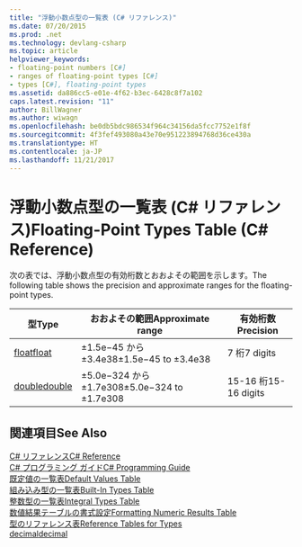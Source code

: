 ```yaml
---
title: "浮動小数点型の一覧表 (C# リファレンス)"
ms.date: 07/20/2015
ms.prod: .net
ms.technology: devlang-csharp
ms.topic: article
helpviewer_keywords:
- floating-point numbers [C#]
- ranges of floating-point types [C#]
- types [C#], floating-point types
ms.assetid: da886cc5-e01e-4f62-b3ec-6428c8f7a102
caps.latest.revision: "11"
author: BillWagner
ms.author: wiwagn
ms.openlocfilehash: be0db5bdc986534f964c34156da5fcc7752e1f8f
ms.sourcegitcommit: 4f3fef493080a43e70e951223894768d36ce430a
ms.translationtype: HT
ms.contentlocale: ja-JP
ms.lasthandoff: 11/21/2017
---
```

# <a name="floating-point-types-table-c-reference"></a><span data-ttu-id="0257d-102">浮動小数点型の一覧表 (C# リファレンス)</span><span class="sxs-lookup"><span data-stu-id="0257d-102">Floating-Point Types Table (C# Reference)</span></span>
<span data-ttu-id="0257d-103">次の表では、浮動小数点型の有効桁数とおおよその範囲を示します。</span><span class="sxs-lookup"><span data-stu-id="0257d-103">The following table shows the precision and approximate ranges for the floating-point types.</span></span>  
  
|<span data-ttu-id="0257d-104">型</span><span class="sxs-lookup"><span data-stu-id="0257d-104">Type</span></span>|<span data-ttu-id="0257d-105">おおよその範囲</span><span class="sxs-lookup"><span data-stu-id="0257d-105">Approximate range</span></span>|<span data-ttu-id="0257d-106">有効桁数</span><span class="sxs-lookup"><span data-stu-id="0257d-106">Precision</span></span>|  
|----------|-----------------------|---------------|  
|[<span data-ttu-id="0257d-107">float</span><span class="sxs-lookup"><span data-stu-id="0257d-107">float</span></span>](float.md)|<span data-ttu-id="0257d-108">±1.5e−45 から ±3.4e38</span><span class="sxs-lookup"><span data-stu-id="0257d-108">±1.5e−45 to ±3.4e38</span></span>|<span data-ttu-id="0257d-109">7 桁</span><span class="sxs-lookup"><span data-stu-id="0257d-109">7 digits</span></span>|  
|[<span data-ttu-id="0257d-110">double</span><span class="sxs-lookup"><span data-stu-id="0257d-110">double</span></span>](double.md)|<span data-ttu-id="0257d-111">±5.0e−324 から ±1.7e308</span><span class="sxs-lookup"><span data-stu-id="0257d-111">±5.0e−324 to ±1.7e308</span></span>|<span data-ttu-id="0257d-112">15-16 桁</span><span class="sxs-lookup"><span data-stu-id="0257d-112">15-16 digits</span></span>|  
  
## <a name="see-also"></a><span data-ttu-id="0257d-113">関連項目</span><span class="sxs-lookup"><span data-stu-id="0257d-113">See Also</span></span>  
 [<span data-ttu-id="0257d-114">C# リファレンス</span><span class="sxs-lookup"><span data-stu-id="0257d-114">C# Reference</span></span>](../../../csharp/language-reference/index.md)  
 [<span data-ttu-id="0257d-115">C# プログラミング ガイド</span><span class="sxs-lookup"><span data-stu-id="0257d-115">C# Programming Guide</span></span>](../../../csharp/programming-guide/index.md)  
 [<span data-ttu-id="0257d-116">既定値の一覧表</span><span class="sxs-lookup"><span data-stu-id="0257d-116">Default Values Table</span></span>](default-values-table.md)  
 [<span data-ttu-id="0257d-117">組み込み型の一覧表</span><span class="sxs-lookup"><span data-stu-id="0257d-117">Built-In Types Table</span></span>](built-in-types-table.md)  
 [<span data-ttu-id="0257d-118">整数型の一覧表</span><span class="sxs-lookup"><span data-stu-id="0257d-118">Integral Types Table</span></span>](integral-types-table.md)  
 [<span data-ttu-id="0257d-119">数値結果テーブルの書式設定</span><span class="sxs-lookup"><span data-stu-id="0257d-119">Formatting Numeric Results Table</span></span>](formatting-numeric-results-table.md)  
 [<span data-ttu-id="0257d-120">型のリファレンス表</span><span class="sxs-lookup"><span data-stu-id="0257d-120">Reference Tables for Types</span></span>](reference-tables-for-types.md)  
 [<span data-ttu-id="0257d-121">decimal</span><span class="sxs-lookup"><span data-stu-id="0257d-121">decimal</span></span>](decimal.md)

